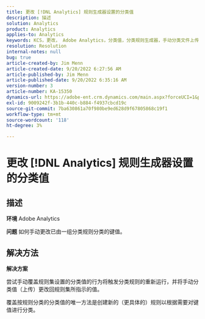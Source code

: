 ```yaml
---
title: 更改 [!DNL Analytics] 规则生成器设置的分类值
description: 描述
solution: Analytics
product: Analytics
applies-to: Analytics
keywords: KCS，更改， Adobe Analytics，分类值，分类规则生成器，手动分类文件上传
resolution: Resolution
internal-notes: null
bug: true
article-created-by: Jim Menn
article-created-date: 9/20/2022 6:27:56 AM
article-published-by: Jim Menn
article-published-date: 9/20/2022 6:35:16 AM
version-number: 3
article-number: KA-15350
dynamics-url: https://adobe-ent.crm.dynamics.com/main.aspx?forceUCI=1&pagetype=entityrecord&etn=knowledgearticle&id=9752335a-ad38-ed11-9db1-0022480866ad
exl-id: 9009242f-3b1b-440c-b884-f4937cbcd19c
source-git-commit: 7ba630861a70f980be9ed628d9f67805868c19f1
workflow-type: tm+mt
source-wordcount: '118'
ht-degree: 3%

---
```


# 更改 [!DNL Analytics] 规则生成器设置的分类值

## 描述


<b>环境</b>
Adobe Analytics

<b>问题</b>
如何手动更改已由一组分类规则分类的键值。


## 解决方法


<b>解决方案</b>

尝试手动覆盖规则集设置的分类值的行为将触发分类规则的重新运行，并将手动分类值（上传）更改回规则集所指示的值。

覆盖按规则分类的分类值的唯一方法是创建新的（更具体的）规则以根据需要对键值进行分类。
